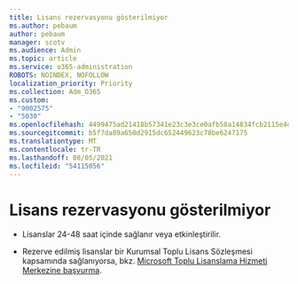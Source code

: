 ```yaml
---
title: Lisans rezervasyonu gösterilmiyor
ms.author: pebaum
author: pebaum
manager: scotv
ms.audience: Admin
ms.topic: article
ms.service: o365-administration
ROBOTS: NOINDEX, NOFOLLOW
localization_priority: Priority
ms.collection: Adm_O365
ms.custom:
- "9002575"
- "5030"
ms.openlocfilehash: 4499475ad21418b57341e23c3e3ce0afb58a14834fcb2115e4dffc9881f1b6cf
ms.sourcegitcommit: b5f7da89a650d2915dc652449623c78be6247175
ms.translationtype: MT
ms.contentlocale: tr-TR
ms.lasthandoff: 08/05/2021
ms.locfileid: "54115056"
---
```

# <a name="license-reservation-does-not-show"></a>Lisans rezervasyonu gösterilmiyor

- Lisanslar 24-48 saat içinde sağlanır veya etkinleştirilir.

- Rezerve edilmiş lisanslar bir Kurumsal Toplu Lisans Sözleşmesi kapsamında sağlanıyorsa, bkz. [Microsoft Toplu Lisanslama Hizmeti Merkezine başvurma](https://support.microsoft.com/help/4471406/how-to-contact-the-microsoft-volume-licensing-service-center).

